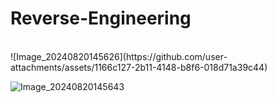 # Reverse-Engineering
<br>
![Image_20240820145626](https://github.com/user-attachments/assets/1166c127-2b11-4148-b8f6-018d71a39c44)

![Image_20240820145643](https://github.com/user-attachments/assets/1757cc86-faa5-47e4-a4c7-11778c739c68)
